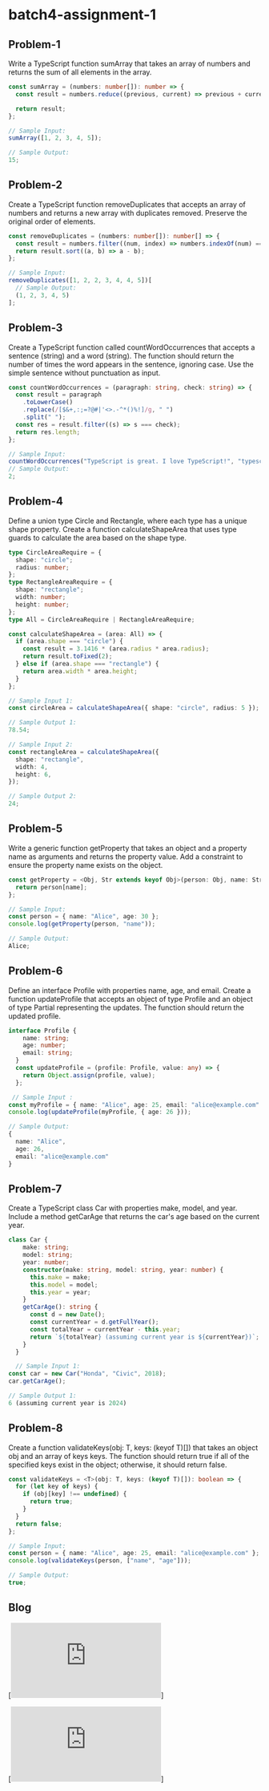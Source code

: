 # batch4-assignment-1

## Problem-1

Write a TypeScript function sumArray that takes an array of numbers and returns the sum of all elements in the array.

```typescript
const sumArray = (numbers: number[]): number => {
  const result = numbers.reduce((previous, current) => previous + current, 0);

  return result;
};

// Sample Input:
sumArray([1, 2, 3, 4, 5]);

// Sample Output:
15;
```

## Problem-2

Create a TypeScript function removeDuplicates that accepts an array of numbers and returns a new array with duplicates removed. Preserve the original order of elements.

```typescript
const removeDuplicates = (numbers: number[]): number[] => {
  const result = numbers.filter((num, index) => numbers.indexOf(num) === index);
  return result.sort((a, b) => a - b);
};

// Sample Input:
removeDuplicates([1, 2, 2, 3, 4, 4, 5])[
  // Sample Output:
  (1, 2, 3, 4, 5)
];
```

## Problem-3

Create a TypeScript function called countWordOccurrences that accepts a sentence (string) and a word (string). The function should return the number of times the word appears in the sentence, ignoring case. Use the simple sentence without punctuation as input.

```typescript
const countWordOccurrences = (paragraph: string, check: string) => {
  const result = paragraph
    .toLowerCase()
    .replace(/[$&+,:;=?@#|'<>.-^*()%!]/g, " ")
    .split(" ");
  const res = result.filter((s) => s === check);
  return res.length;
};

// Sample Input:
countWordOccurrences("TypeScript is great. I love TypeScript!", "typescript");
// Sample Output:
2;
```

## Problem-4

Define a union type Circle and Rectangle, where each type has a unique shape property. Create a function calculateShapeArea that uses type guards to calculate the area based on the shape type.

```typescript
type CircleAreaRequire = {
  shape: "circle";
  radius: number;
};
type RectangleAreaRequire = {
  shape: "rectangle";
  width: number;
  height: number;
};
type All = CircleAreaRequire | RectangleAreaRequire;

const calculateShapeArea = (area: All) => {
  if (area.shape === "circle") {
    const result = 3.1416 * (area.radius * area.radius);
    return result.toFixed(2);
  } else if (area.shape === "rectangle") {
    return area.width * area.height;
  }
};

// Sample Input 1:
const circleArea = calculateShapeArea({ shape: "circle", radius: 5 });

// Sample Output 1:
78.54;

// Sample Input 2:
const rectangleArea = calculateShapeArea({
  shape: "rectangle",
  width: 4,
  height: 6,
});

// Sample Output 2:
24;
```

## Problem-5

Write a generic function getProperty that takes an object and a property name as arguments and returns the property value. Add a constraint to ensure the property name exists on the object.

```typescript
const getProperty = <Obj, Str extends keyof Obj>(person: Obj, name: Str) => {
  return person[name];
};

// Sample Input:
const person = { name: "Alice", age: 30 };
console.log(getProperty(person, "name"));

// Sample Output:
Alice;
```

## Problem-6

Define an interface Profile with properties name, age, and email. Create a function updateProfile that accepts an object of type Profile and an object of type Partial representing the updates. The function should return the updated profile.

```typescript
interface Profile {
    name: string;
    age: number;
    email: string;
  }
  const updateProfile = (profile: Profile, value: any) => {
    return Object.assign(profile, value);
  };

 // Sample Input :
const myProfile = { name: "Alice", age: 25, email: "alice@example.com" };
console.log(updateProfile(myProfile, { age: 26 }));

// Sample Output:
{
  name: "Alice",
  age: 26,
  email: "alice@example.com"
}
```

## Problem-7

Create a TypeScript class Car with properties make, model, and year. Include a method getCarAge that returns the car's age based on the current year.

```typescript
class Car {
    make: string;
    model: string;
    year: number;
    constructor(make: string, model: string, year: number) {
      this.make = make;
      this.model = model;
      this.year = year;
    }
    getCarAge(): string {
      const d = new Date();
      const currentYear = d.getFullYear();
      const totalYear = currentYear - this.year;
      return `${totalYear} (assuming current year is ${currentYear})`;
    }
  }

  // Sample Input 1:
const car = new Car("Honda", "Civic", 2018);
car.getCarAge();

// Sample Output 1:
6 (assuming current year is 2024)
```

## Problem-8

Create a function validateKeys(obj: T, keys: (keyof T)[]) that takes an object obj and an array of keys keys. The function should return true if all of the specified keys exist in the object; otherwise, it should return false.

```typescript
const validateKeys = <T>(obj: T, keys: (keyof T)[]): boolean => {
  for (let key of keys) {
    if (obj[key] !== undefined) {
      return true;
    }
  }
  return false;
};

// Sample Input:
const person = { name: "Alice", age: 25, email: "alice@example.com" };
console.log(validateKeys(person, ["name", "age"]));

// Sample Output:
true;
```

## Blog

[![Blog-1](https://github.com/Porgramming-Hero-web-course/batch-4-assignment-1-Merajul09/blob/main/blog/blog-1.md)]

[![Blog-2](https://github.com/Porgramming-Hero-web-course/batch-4-assignment-1-Merajul09/blob/main/blog/blog-2.md)]
